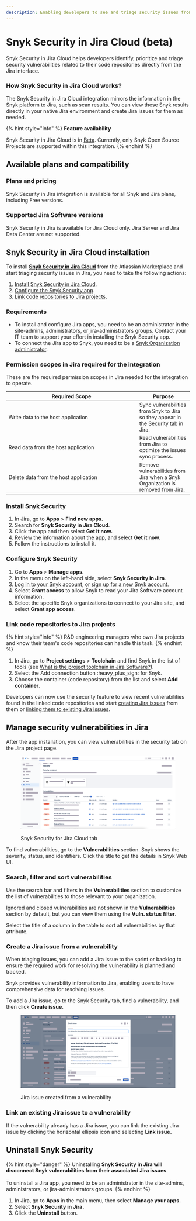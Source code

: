 ```yaml
---
description: Enabling developers to see and triage security issues from Jira
---
```


# Snyk Security in Jira Cloud (beta)

Snyk Security in Jira Cloud helps developers identify, prioritize and triage security vulnerabilities related to their code repositories directly from the Jira interface.

### How Snyk Security in Jira Cloud works?

The Snyk Security in Jira Cloud integration mirrors the information in the Snyk platform to Jira, such as scan results. You can view these Snyk results directly in your native Jira environment and create Jira issues for them as needed.

{% hint style="info" %}
**Feature availability**

Snyk Security in Jira Cloud is in [Beta](../../more-info/snyk-feature-release-process.md#open-beta). Currently, only Snyk Open Source Projects are supported within this integration.&#x20;
{% endhint %}

## Available plans and compatibility

### Plans and pricing

Snyk Security in Jira integration is available for all Snyk and Jira plans, including Free versions.

### Supported Jira Software versions

Snyk Security in Jira is available for Jira Cloud only. Jira Server and Jira Data Center are not supported.

## Snyk Security in Jira Cloud installation

To install [**Snyk Security in Jira Cloud**](https://marketplace.atlassian.com/apps/1230482/snyk-security-in-jira-cloud) from the Atlassian Marketplace and start triaging security issues in Jira, you need to take the following actions:

1. [Install Snyk Security in Jira Cloud](snyk-security-in-jira-cloud-beta.md#install-snyk-security).
2. [Configure the Snyk Security app](snyk-security-in-jira-cloud-beta.md#configure-snyk-security).
3. [Link code repositories to Jira projects](snyk-security-in-jira-cloud-beta.md#link-code-repositories-to-jira-projects).

### Requirements

* To install and configure Jira apps, you need to be an administrator in the site-admins, administrators, or jira-administrators groups. Contact your IT team to support your effort in installing the Snyk Security app.&#x20;
* To connect the Jira app to Snyk, you need to be a [Snyk Organization administrator](../../snyk-admin/introduction-to-snyk-administration.md#member-user-types).

### Permission scopes in Jira required for the integration

These are the required permission scopes in Jira needed for the integration to operate.

<table><thead><tr><th width="344.5">Required Scope</th><th>Purpose</th></tr></thead><tbody><tr><td>Write data to the host application</td><td>Sync vulnerabilities from Snyk to Jira so they appear in the Security tab in Jira.</td></tr><tr><td>Read data from the host application</td><td>Read vulnerabilities from Jira to optimize the issues sync process.</td></tr><tr><td>Delete data from the host application</td><td>Remove vulnerabilities from Jira when a Snyk Organization is removed from Jira. </td></tr></tbody></table>

### Install Snyk Security

1. In Jira, go to **Apps** > **Find new apps.**
2. Search for **Snyk Security in Jira Cloud**.
3. Click the app and then select **Get it now.**
4. Review the information about the app, and select **Get it now**.
5. Follow the instructions to install it.

### Configure Snyk Security

1. Go to **Apps** > **Manage apps.**
2. In the menu on the left-hand side, select **Snyk Security in Jira**.
3. [Log in to your Snyk account](../../getting-started/quickstart/create-a-snyk-account/logging-in-to-an-existing-account.md), or [sign up for a new Snyk account](../../getting-started/quickstart/create-a-snyk-account/).
4. Select **Grant access** to allow Snyk to read your Jira Software account information.
5. Select the specific Snyk organizations to connect to your Jira site, and select **Grant app access**.

### Link code repositories to Jira projects

{% hint style="info" %}
R\&D engineering managers who own Jira projects and know their team's code repositories can handle this task.
{% endhint %}

1. In Jira, go to **Project settings** > **Toolchain** and find Snyk in the list of tools (see [What is the project toolchain in Jira Software?](https://support.atlassian.com/jira-software-cloud/docs/what-is-the-project-toolchain-in-jira/)).
2. Select the Add connection button :heavy\_plus\_sign: for Snyk.
3. Choose the container (code repository) from the list and select **Add container**.

Developers can now use the security feature to view recent vulnerabilities found in the linked code repositories and start [creating Jira issues](snyk-security-in-jira-cloud-beta.md#create-a-jira-issue-out-of-a-vulnerability) from them or [linking them to existing Jira issues](snyk-security-in-jira-cloud-beta.md#link-an-existing-jira-issue-to-a-vulnerability).

## Manage security vulnerabilities in Jira

After the app installation, you can view vulnerabilities in the security tab on the Jira project page.

<figure><img src="../../.gitbook/assets/security tab.png" alt="Overview of the Snyk Security for Jira Cloud tab."><figcaption><p>Snyk Security for Jira Cloud tab</p></figcaption></figure>

To find vulnerabilities, go to the **Vulnerabilities** section. Snyk shows the severity, status, and identifiers. Click the title to get the details in Snyk Web UI.

### Search, filter and sort vulnerabilities

Use the search bar and filters in the **Vulnerabilities** section to customize the list of vulnerabilities to those relevant to your organization.

Ignored and closed vulnerabilities are not shown in the **Vulnerabilities** section by default, but you can view them using the **Vuln. status filter**.

Select the title of a column in the table to sort all vulnerabilities by that attribute.

### Create a Jira issue from a vulnerability&#x20;

When triaging issues, you can add a Jira issue to the sprint or backlog to ensure the required work for resolving the vulnerability is planned and tracked.

Snyk provides vulnerability information to Jira, enabling users to have comprehensive data for resolving issues.

To add a Jira issue, go to the Snyk Security tab, find a vulnerability, and then click **Create issue**.

<figure><img src="../../.gitbook/assets/create issue.png" alt="Jira issue created from a vulnerability found by Snyk."><figcaption><p>Jira issue created from a vulnerability</p></figcaption></figure>

### Link an existing Jira issue to a vulnerability

If the vulnerability already has a Jira issue, you can link the existing Jira issue by clicking the horizontal ellipsis icon and selecting **Link issue.**

## Uninstall Snyk Security

{% hint style="danger" %}
Uninstalling **Snyk Security in Jira will disconnect Snyk vulnerabilities from their associated Jira issues**.\
\
To uninstall a Jira app, you need to be an administrator in the site-admins, administrators, or jira-administrators groups.
{% endhint %}

1. In Jira, go to **Apps** in the main menu, then select **Manage your apps.**
2. Select **Snyk Security in Jira.**
3. Click the **Uninstall** button.

